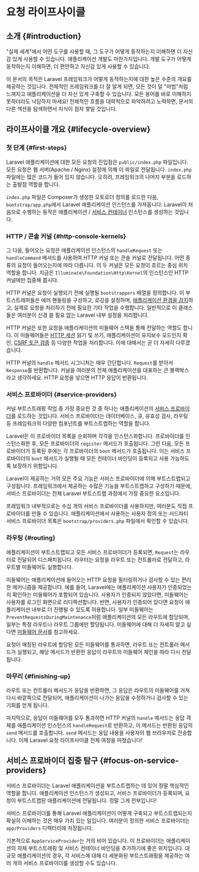 # 요청 라이프사이클











## 소개 {#introduction}

"실제 세계"에서 어떤 도구를 사용할 때, 그 도구가 어떻게 동작하는지 이해하면 더 자신감 있게 사용할 수 있습니다. 애플리케이션 개발도 마찬가지입니다. 개발 도구가 어떻게 동작하는지 이해하면, 더 편안하고 자신감 있게 사용할 수 있습니다.

이 문서의 목적은 Laravel 프레임워크가 어떻게 동작하는지에 대한 높은 수준의 개요를 제공하는 것입니다. 전체적인 프레임워크를 더 잘 알게 되면, 모든 것이 덜 "마법"처럼 느껴지고 애플리케이션을 더 자신 있게 구축할 수 있습니다. 모든 용어를 바로 이해하지 못하더라도 낙담하지 마세요! 전체적인 흐름을 대략적으로 파악하려고 노력하면, 문서의 다른 섹션을 탐색하면서 지식이 점차 쌓일 것입니다.


## 라이프사이클 개요 {#lifecycle-overview}


### 첫 단계 {#first-steps}

Laravel 애플리케이션에 대한 모든 요청의 진입점은 `public/index.php` 파일입니다. 모든 요청은 웹 서버(Apache / Nginx) 설정에 의해 이 파일로 전달됩니다. `index.php` 파일에는 많은 코드가 들어 있지 않습니다. 오히려, 프레임워크의 나머지 부분을 로드하는 출발점 역할을 합니다.

`index.php` 파일은 Composer가 생성한 오토로더 정의를 로드한 다음, `bootstrap/app.php`에서 Laravel 애플리케이션 인스턴스를 가져옵니다. Laravel이 처음으로 수행하는 동작은 애플리케이션 / [서비스 컨테이너](/laravel/12.x/container) 인스턴스를 생성하는 것입니다.


### HTTP / 콘솔 커널 {#http-console-kernels}

그 다음, 들어오는 요청은 애플리케이션 인스턴스의 `handleRequest` 또는 `handleCommand` 메서드를 사용하여 HTTP 커널 또는 콘솔 커널로 전달됩니다. 어떤 종류의 요청이 들어오는지에 따라 다릅니다. 이 두 커널은 모든 요청이 흐르는 중심 위치 역할을 합니다. 지금은 `Illuminate\Foundation\Http\Kernel`의 인스턴스인 HTTP 커널에만 집중해 봅시다.

HTTP 커널은 요청이 실행되기 전에 실행될 `bootstrappers` 배열을 정의합니다. 이 부트스트래퍼들은 에러 핸들링을 구성하고, 로깅을 설정하며, [애플리케이션 환경을 감지](/laravel/12.x/configuration#environment-configuration)하고, 실제로 요청을 처리하기 전에 필요한 기타 작업을 수행합니다. 일반적으로 이 클래스들은 여러분이 신경 쓸 필요 없는 Laravel 내부 설정을 처리합니다.

HTTP 커널은 또한 요청을 애플리케이션의 미들웨어 스택을 통해 전달하는 역할도 합니다. 이 미들웨어들은 [HTTP 세션](/laravel/12.x/session) 읽기 및 쓰기, 애플리케이션이 유지보수 모드인지 확인, [CSRF 토큰 검증](/laravel/12.x/csrf) 등 다양한 작업을 처리합니다. 이에 대해서는 곧 더 자세히 다루겠습니다.

HTTP 커널의 `handle` 메서드 시그니처는 매우 간단합니다. `Request`를 받아서 `Response`를 반환합니다. 커널을 여러분의 전체 애플리케이션을 대표하는 큰 블랙박스라고 생각하세요. HTTP 요청을 넣으면 HTTP 응답이 반환됩니다.


### 서비스 프로바이더 {#service-providers}

커널 부트스트래핑 작업 중 가장 중요한 것 중 하나는 애플리케이션의 [서비스 프로바이더](/laravel/12.x/providers)를 로드하는 것입니다. 서비스 프로바이더는 데이터베이스, 큐, 유효성 검사, 라우팅 등 프레임워크의 다양한 컴포넌트를 부트스트랩하는 역할을 합니다.

Laravel은 이 프로바이더 목록을 순회하며 각각을 인스턴스화합니다. 프로바이더를 인스턴스화한 후, 모든 프로바이더의 `register` 메서드가 호출됩니다. 그런 다음, 모든 프로바이더가 등록된 후에는 각 프로바이더의 `boot` 메서드가 호출됩니다. 이는 서비스 프로바이더의 `boot` 메서드가 실행될 때 모든 컨테이너 바인딩이 등록되고 사용 가능하도록 보장하기 위함입니다.

Laravel이 제공하는 거의 모든 주요 기능은 서비스 프로바이더에 의해 부트스트랩되고 구성됩니다. 프레임워크에서 제공하는 수많은 기능을 부트스트랩하고 구성하기 때문에, 서비스 프로바이더는 전체 Laravel 부트스트랩 과정에서 가장 중요한 요소입니다.

프레임워크 내부적으로는 수십 개의 서비스 프로바이더를 사용하지만, 여러분도 직접 프로바이더를 만들 수 있습니다. 애플리케이션에서 사용하는 사용자 정의 또는 서드파티 서비스 프로바이더 목록은 `bootstrap/providers.php` 파일에서 확인할 수 있습니다.


### 라우팅 {#routing}

애플리케이션이 부트스트랩되고 모든 서비스 프로바이더가 등록되면, `Request`는 라우터로 전달되어 디스패치됩니다. 라우터는 요청을 라우트 또는 컨트롤러로 전달하고, 라우트별 미들웨어도 실행합니다.

미들웨어는 애플리케이션에 들어오는 HTTP 요청을 필터링하거나 검사할 수 있는 편리한 메커니즘을 제공합니다. 예를 들어, Laravel에는 애플리케이션 사용자가 인증되었는지 확인하는 미들웨어가 포함되어 있습니다. 사용자가 인증되지 않았다면, 미들웨어는 사용자를 로그인 화면으로 리디렉션합니다. 반면, 사용자가 인증되어 있다면 요청이 애플리케이션 내부로 더 진행될 수 있도록 허용합니다. 일부 미들웨어는 `PreventRequestsDuringMaintenance`처럼 애플리케이션의 모든 라우트에 할당되며, 일부는 특정 라우트나 라우트 그룹에만 할당됩니다. 미들웨어에 대해 더 자세히 알고 싶다면 [미들웨어 문서](/laravel/12.x/middleware)를 참고하세요.

요청이 매칭된 라우트에 할당된 모든 미들웨어를 통과하면, 라우트 또는 컨트롤러 메서드가 실행되고, 해당 메서드가 반환한 응답이 라우트의 미들웨어 체인을 따라 다시 전달됩니다.


### 마무리 {#finishing-up}

라우트 또는 컨트롤러 메서드가 응답을 반환하면, 그 응답은 라우트의 미들웨어를 거쳐 다시 바깥쪽으로 전달되어, 애플리케이션이 나가는 응답을 수정하거나 검사할 수 있는 기회를 얻게 됩니다.

마지막으로, 응답이 미들웨어를 모두 통과하면 HTTP 커널의 `handle` 메서드는 응답 객체를 애플리케이션 인스턴스의 `handleRequest`로 반환하고, 이 메서드는 반환된 응답의 `send` 메서드를 호출합니다. `send` 메서드는 응답 내용을 사용자의 웹 브라우저로 전송합니다. 이제 Laravel 요청 라이프사이클 전체 여정을 마쳤습니다!


## 서비스 프로바이더 집중 탐구 {#focus-on-service-providers}

서비스 프로바이더는 Laravel 애플리케이션을 부트스트랩하는 데 있어 정말 핵심적인 역할을 합니다. 애플리케이션 인스턴스가 생성되고, 서비스 프로바이더가 등록되며, 요청이 부트스트랩된 애플리케이션에 전달됩니다. 정말 그게 전부입니다!

서비스 프로바이더를 통해 Laravel 애플리케이션이 어떻게 구축되고 부트스트랩되는지 확실히 이해하는 것은 매우 가치 있는 일입니다. 여러분이 정의한 서비스 프로바이더는 `app/Providers` 디렉터리에 저장됩니다.

기본적으로 `AppServiceProvider`는 거의 비어 있습니다. 이 프로바이더는 애플리케이션의 자체 부트스트래핑 및 서비스 컨테이너 바인딩을 추가하기에 좋은 위치입니다. 대규모 애플리케이션의 경우, 각 서비스에 대해 더 세분화된 부트스트래핑을 제공하는 여러 개의 서비스 프로바이더를 생성할 수도 있습니다.
